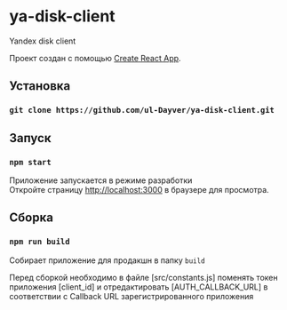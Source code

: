 # ya-disk-client
Yandex disk client

Проект создан с помощью [Create React App](https://github.com/facebookincubator/create-react-app).

## Установка

### `git clone https://github.com/ul-Dayver/ya-disk-client.git`

## Запуск

### `npm start`

Приложение запускается в режиме разработки<br>
Откройте страницу [http://localhost:3000](http://localhost:3000) в браузере для просмотра.

## Сборка

### `npm run build`

Собирает приложение для продакшн в папку `build`

Перед сборкой необходимо в файле [src/constants.js] поменять токен приложения [client_id] и отредактировать [AUTH_CALLBACK_URL] в соответствии с Callback URL зарегистрированного приложения